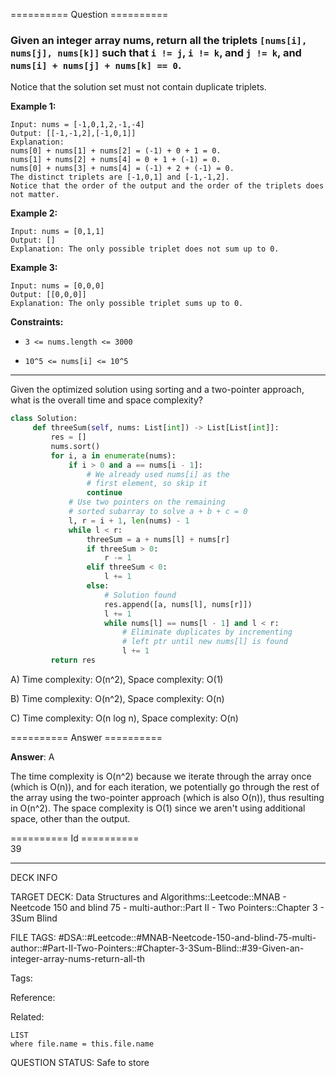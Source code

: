 ========== Question ==========  

### Given an integer array nums, return all the triplets `[nums[i], nums[j], nums[k]]` such that `i != j`, `i != k`, and `j != k`, and `nums[i] + nums[j] + nums[k] == 0`.

Notice that the solution set must not contain duplicate triplets.

**Example 1:**

```
Input: nums = [-1,0,1,2,-1,-4]
Output: [[-1,-1,2],[-1,0,1]]
Explanation:
nums[0] + nums[1] + nums[2] = (-1) + 0 + 1 = 0.
nums[1] + nums[2] + nums[4] = 0 + 1 + (-1) = 0.
nums[0] + nums[3] + nums[4] = (-1) + 2 + (-1) = 0.
The distinct triplets are [-1,0,1] and [-1,-1,2].
Notice that the order of the output and the order of the triplets does not matter.
```

**Example 2:**

```
Input: nums = [0,1,1]
Output: []
Explanation: The only possible triplet does not sum up to 0.
```

**Example 3:**

```
Input: nums = [0,0,0]
Output: [[0,0,0]]
Explanation: The only possible triplet sums up to 0.
```

**Constraints:**

- `3 <= nums.length <= 3000`

- `10^5 <= nums[i] <= 10^5`

---

Given the optimized solution using sorting and a two-pointer approach, what is
the overall time and space complexity?

```python
class Solution:
     def threeSum(self, nums: List[int]) -> List[List[int]]:
         res = []
         nums.sort()
         for i, a in enumerate(nums):
             if i > 0 and a == nums[i - 1]:
                 # We already used nums[i] as the
                 # first element, so skip it
                 continue
             # Use two pointers on the remaining
             # sorted subarray to solve a + b + c = 0
             l, r = i + 1, len(nums) - 1
             while l < r:
                 threeSum = a + nums[l] + nums[r]
                 if threeSum > 0:
                     r -= 1
                 elif threeSum < 0:
                     l += 1
                 else:
                     # Solution found
                     res.append([a, nums[l], nums[r]])
                     l += 1
                     while nums[l] == nums[l - 1] and l < r:
                         # Eliminate duplicates by incrementing
                         # left ptr until new nums[l] is found
                         l += 1
         return res
```

A) Time complexity: O(n^2), Space complexity: O(1)

B) Time complexity: O(n^2), Space complexity: O(n)

C) Time complexity: O(n log n), Space complexity: O(n)  

========== Answer ==========  

**Answer**: A

The time complexity is O(n^2) because we iterate through the array once (which
is O(n)), and for each iteration, we potentially go through the rest of the
array using the two-pointer approach (which is also O(n)), thus resulting in
O(n^2). The space complexity is O(1) since we aren't using additional space,
other than the output.

========== Id ==========  
39

---

DECK INFO

TARGET DECK: Data Structures and Algorithms::Leetcode::MNAB - Neetcode 150 and blind 75 - multi-author::Part II - Two Pointers::Chapter 3 - 3Sum Blind

FILE TAGS: #DSA::#Leetcode::#MNAB-Neetcode-150-and-blind-75-multi-author::#Part-II-Two-Pointers::#Chapter-3-3Sum-Blind::#39-Given-an-integer-array-nums-return-all-th

Tags:

Reference:

Related:

```dataview
LIST
where file.name = this.file.name
```
QUESTION STATUS: Safe to store
